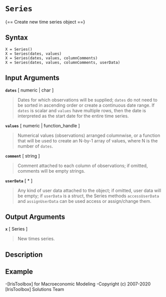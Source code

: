 # `Series`

{== Create new time series object ==}


## Syntax


    X = Series()
    X = Series(dates, values)
    X = Series(dates, values, columnComments)
    X = Series(dates, values, columnComments, userData)


## Input Arguments


__`dates`__ [ numeric | char ] 

> Dates for which observations will be supplied; `dates` do not need to be
> sorted in ascending order or create a continuous date range. If `dates`
> is scalar and `values` have multiple rows, then the date is interpreted
> as the start date for the entire time series.


__`values`__ [ numeric | function_handle ] 

> Numerical values (observations) arranged columnwise, or a function that
> will be used to create an N-by-1 array of values, where N is the number
> of `dates`.


__`comment`__ [ string ] 

> Comment attached to each column of observations; if omitted, comments
> will be empty strings.


__`userData`__ [ * ] 

> Any kind of user data attached to the object; if omitted, user data will
> be empty; if `userData` is a struct, the Series methods `accessUserData`
> and `assignUserData` can be used access or assign/change them.


## Output Arguments


__`x`__ [ Series ] 

> New times series.


## Description


## Example



-[IrisToolbox] for Macroeconomic Modeling
-Copyright (c) 2007-2020 [IrisToolbox] Solutions Team

